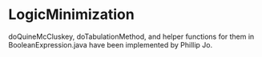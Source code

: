 # LogicMinimization
doQuineMcCluskey, doTabulationMethod, and helper functions for them in BooleanExpression.java have been implemented by Phillip Jo.
